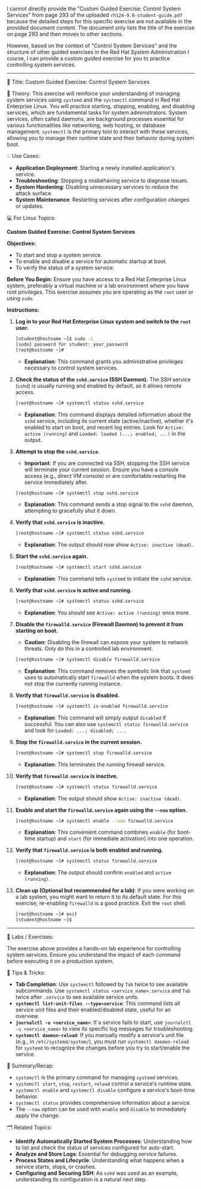 I cannot directly provide the "Custom Guided Exercise: Control System Services" from page 293 of the uploaded `rh124-9.0-student-guide.pdf` because the detailed steps for this specific exercise are not available in the provided document content. The document only lists the title of the exercise on page 293 and then moves to other sections.

However, based on the context of "Control System Services"  and the structure of other guided exercises in the Red Hat System Administration I course, I can provide a custom guided exercise for you to practice controlling system services.

-----

📘 Title: Custom Guided Exercise: Control System Services

🧠 Theory:
This exercise will reinforce your understanding of managing system services using `systemd` and the `systemctl` command in Red Hat Enterprise Linux. You will practice starting, stopping, enabling, and disabling services, which are fundamental tasks for system administrators. System services, often called daemons, are background processes essential for various functionalities like networking, web hosting, or database management. `systemctl` is the primary tool to interact with these services, allowing you to manage their runtime state and their behavior during system boot.

💡 Use Cases:

  * **Application Deployment**: Starting a newly installed application's service.
  * **Troubleshooting**: Stopping a misbehaving service to diagnose issues.
  * **System Hardening**: Disabling unnecessary services to reduce the attack surface.
  * **System Maintenance**: Restarting services after configuration changes or updates.

💻 For Linux Topics:

**Custom Guided Exercise: Control System Services**

**Objectives:**

  * To start and stop a system service.
  * To enable and disable a service for automatic startup at boot.
  * To verify the status of a system service.

**Before You Begin:**
Ensure you have access to a Red Hat Enterprise Linux system, preferably a virtual machine or a lab environment where you have root privileges. This exercise assumes you are operating as the `root` user or using `sudo`.

**Instructions:**

1.  **Log in to your Red Hat Enterprise Linux system and switch to the `root` user.**

    ```bash
    [student@hostname ~]$ sudo -i
    [sudo] password for student: your_password
    [root@hostname ~]#
    ```

      * **Explanation**: This command grants you administrative privileges necessary to control system services.

2.  **Check the status of the `sshd.service` (SSH Daemon).**
    The SSH service (`sshd`) is usually running and enabled by default, as it allows remote access.

    ```bash
    [root@hostname ~]# systemctl status sshd.service
    ```

      * **Explanation**: This command displays detailed information about the `sshd` service, including its current state (active/inactive), whether it's enabled to start on boot, and recent log entries. Look for `Active: active (running)` and `Loaded: loaded (...; enabled; ...)` in the output.

3.  **Attempt to stop the `sshd.service`.**

      * **Important**: If you are connected via SSH, stopping the SSH service will terminate your current session. Ensure you have a console access (e.g., direct VM console) or are comfortable restarting the service immediately after.

    <!-- end list -->

    ```bash
    [root@hostname ~]# systemctl stop sshd.service
    ```

      * **Explanation**: This command sends a stop signal to the `sshd` daemon, attempting to gracefully shut it down.

4.  **Verify that `sshd.service` is inactive.**

    ```bash
    [root@hostname ~]# systemctl status sshd.service
    ```

      * **Explanation**: The output should now show `Active: inactive (dead)`.

5.  **Start the `sshd.service` again.**

    ```bash
    [root@hostname ~]# systemctl start sshd.service
    ```

      * **Explanation**: This command tells `systemd` to initiate the `sshd` service.

6.  **Verify that `sshd.service` is active and running.**

    ```bash
    [root@hostname ~]# systemctl status sshd.service
    ```

      * **Explanation**: You should see `Active: active (running)` once more.

7.  **Disable the `firewalld.service` (Firewall Daemon) to prevent it from starting on boot.**

      * **Caution**: Disabling the firewall can expose your system to network threats. Only do this in a controlled lab environment.

    <!-- end list -->

    ```bash
    [root@hostname ~]# systemctl disable firewalld.service
    ```

      * **Explanation**: This command removes the symbolic link that `systemd` uses to automatically start `firewalld` when the system boots. It does not stop the currently running instance.

8.  **Verify that `firewalld.service` is disabled.**

    ```bash
    [root@hostname ~]# systemctl is-enabled firewalld.service
    ```

      * **Explanation**: This command will simply output `disabled` if successful. You can also use `systemctl status firewalld.service` and look for `Loaded: ...; disabled; ...`.

9.  **Stop the `firewalld.service` in the current session.**

    ```bash
    [root@hostname ~]# systemctl stop firewalld.service
    ```

      * **Explanation**: This terminates the running firewall service.

10. **Verify that `firewalld.service` is inactive.**

    ```bash
    [root@hostname ~]# systemctl status firewalld.service
    ```

      * **Explanation**: The output should show `Active: inactive (dead)`.

11. **Enable and start the `firewalld.service` again using the `--now` option.**

    ```bash
    [root@hostname ~]# systemctl enable --now firewalld.service
    ```

      * **Explanation**: This convenient command combines `enable` (for boot-time startup) and `start` (for immediate activation) into one operation.

12. **Verify that `firewalld.service` is both enabled and running.**

    ```bash
    [root@hostname ~]# systemctl status firewalld.service
    ```

      * **Explanation**: The output should confirm `enabled` and `active (running)`.

13. **Clean up (Optional but recommended for a lab)**: If you were working on a lab system, you might want to return it to its default state. For this exercise, re-enabling `firewalld` is a good practice. Exit the `root` shell.

    ```bash
    [root@hostname ~]# exit
    [student@hostname ~]$
    ```

-----

🧪 Labs / Exercises:

The exercise above provides a hands-on lab experience for controlling system services. Ensure you understand the impact of each command before executing it on a production system.

🧠 Tips & Tricks:

  * **Tab Completion**: Use `systemctl` followed by `Tab` twice to see available subcommands. Use `systemctl status <service_name>.service` and `Tab` twice after `.service` to see available service units.
  * **`systemctl list-unit-files --type=service`**: This command lists all service unit files and their enabled/disabled state, useful for an overview.
  * **`journalctl -u <service_name>`**: If a service fails to start, use `journalctl -u <service_name>` to view its specific log messages for troubleshooting.
  * **`systemctl daemon-reload`**: If you manually modify a service's unit file (e.g., in `/etc/systemd/system/`), you must run `systemctl daemon-reload` for `systemd` to recognize the changes before you try to start/enable the service.

📝 Summary/Recap:

  * `systemctl` is the primary command for managing `systemd` services.
  * `systemctl start`, `stop`, `restart`, `reload` control a service's runtime state.
  * `systemctl enable` and `systemctl disable` configure a service's boot-time behavior.
  * `systemctl status` provides comprehensive information about a service.
  * The `--now` option can be used with `enable` and `disable` to immediately apply the change.

🗂️ Related Topics:

  * **Identify Automatically Started System Processes**: Understanding how to list and check the status of services configured for auto-start.
  * **Analyze and Store Logs**: Essential for debugging service failures.
  * **Process States and Lifecycle**: Understanding what happens when a service starts, stops, or crashes.
  * **Configuring and Securing SSH**: As `sshd` was used as an example, understanding its configuration is a natural next step.